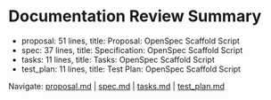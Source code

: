 # Documentation Review Summary

- proposal: 51 lines, title: Proposal: OpenSpec Scaffold Script
- spec: 37 lines, title: Specification: OpenSpec Scaffold Script
- tasks: 11 lines, title: Tasks: OpenSpec Scaffold Script
- test_plan: 11 lines, title: Test Plan: OpenSpec Scaffold Script

Navigate: [proposal.md](./proposal.md) | [spec.md](./spec.md) | [tasks.md](./tasks.md) | [test_plan.md](./test_plan.md)
